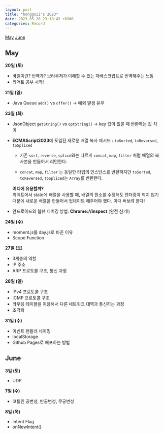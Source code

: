 ```yaml
---
layout: post
title: "honggoii's 2023"
date: 2023-05-20 23:18:43 +0900
categories: Record
---
```


[May](#may)
[June](#june)

## May

**20일 (토)**

- 바벨이란? 번역가? 브라우저가 이해할 수 있는 자바스크립트로 번역해주는 느낌
- 리액트 공부 시작!

**21일 (일)**

- Java Queue `add()` vs `offer()` -> 예외 발생 유무

**23일 (화)**

- JsonObject `getString()` vs `optString()` -> key 값이 없을 때 반환하는 값 차이

- **ECMAScript2023**에 도입된 새로운 배열 복사 메서드 : `toSorted`, `toReversed`, `toSpliced`

  - 기존 `sort`, `reverse`, `splice`와는 다르게 `concat`, `map`, `filter` 처럼 배열의 복사본을 만들어서 리턴한다.

  - `concat`, `map`, `filter` 는 동일한 타입의 인스턴스를 반환하지만 `toSorted`, `toReversed`, `toSpliced`는 `Array`를 반환한다.

  **어디에 유용할까?**  
  리액트에서 state에 배열을 사용할 때, 배열의 원소를 수정해도 렌더링이 되지 않기 때문에 새로운 배열을 만들어서 업데이트 해주어야 했다. 이때 써보려 한다!

- 안드로이드와 웹뷰 디버깅 방법: **Chrome://inspect** (완전 신기!)

**24일 (수)**

- moment.js를 day.js로 바꾼 이유
- Scope Function

**27일 (토)**

- 3계층의 역할
- IP 주소
- ARP 프로토콜 구조, 통신 과정

**28일 (일)**

- IPv4 프로토콜 구조
- ICMP 프로토콜 구조
- 라우팅 테이블을 이용해서 다른 네트워크 대역과 통신하는 과정
- 조각화

**31일 (수)**

- 이벤트 핸들러 네이밍
- localStorage
- Github Pages로 배포하는 방법

## June

**3일 (토)**

- UDP

**7일 (수)**

- 코틀린 공변성, 반공변성, 무공변성

**8일 (목)**

- Intent Flag
- onNewIntent()
